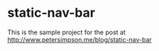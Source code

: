 # static-nav-bar
This is the sample project for the post at http://www.petersimpson.me/blog/static-nav-bar

